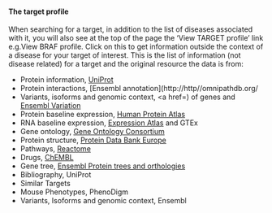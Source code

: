 #### The target profile

When searching for a target, in addition to the list of diseases associated with it, you will also see at the top of the page the ‘View TARGET profile’ link e.g.View BRAF profile. Click on this to get information outside the context of a disease for your target of interest. This is the list of information \(not disease related\) for a target and the original resource the data is from:

* Protein information, [UniProt](http://www.uniprot.org/)
* Protein interactions, [Ensembl annotation](http://http//omnipathdb.org/</a></li>                        <li>Variants, isoforms and genomic context, <a href=) of genes and [Ensembl Variation](http://www.ensembl.org/info/genome/variation/index.html)
* Protein baseline expression, [Human Protein Atlas](http://www.proteinatlas.org/)
* RNA baseline expression, [Expression Atlas](https://www.ebi.ac.uk/gxa/home) and GTEx
* Gene ontology, [Gene Ontology Consortium](http://geneontology.org/)
* Protein structure, [Protein Data Bank Europe](https://www.ebi.ac.uk/pdbe/)
* Pathways, [Reactome](http://www.reactome.org/)
* Drugs, [ChEMBL](https://www.ebi.ac.uk/chembl/)
* Gene tree, [Ensembl Protein trees and orthologies](http://www.ensembl.org/info/genome/compara/homology_method.html)
* Bibliography, UniProt
* Similar Targets
* Mouse Phenotypes, PhenoDigm
* Variants, Isoforms and genomic context, Ensembl



